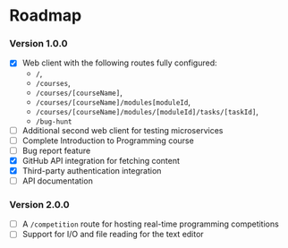 # Roadmap

### Version 1.0.0

- [x] Web client with the following routes fully configured:
    - `/`, 
    - `/courses`, 
    - `/courses/[courseName]`, 
    - `/courses/[courseName]/modules[moduleId`,
    - `/courses/[courseName]/modules/[moduleId]/tasks/[taskId]`, 
    - `/bug-hunt`
- [ ] Additional second web client for testing microservices
- [ ] Complete Introduction to Programming course
- [ ] Bug report feature
- [x] GitHub API integration for fetching content
- [x] Third-party authentication integration
- [ ] API documentation 

### Version 2.0.0

- [ ] A `/competition` route for hosting real-time programming competitions
- [ ] Support for I/O and file reading for the text editor
